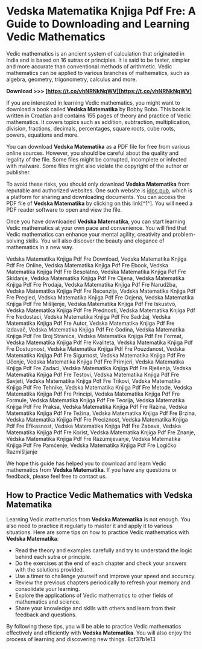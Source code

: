
 
# Vedska Matematika Knjiga Pdf Fre: A Guide to Downloading and Learning Vedic Mathematics
 
Vedic mathematics is an ancient system of calculation that originated in India and is based on 16 sutras or principles. It is said to be faster, simpler and more accurate than conventional methods of arithmetic. Vedic mathematics can be applied to various branches of mathematics, such as algebra, geometry, trigonometry, calculus and more.
 
**Download >>> [https://t.co/vhNRNkNqWV](https://t.co/vhNRNkNqWV)**


 
If you are interested in learning Vedic mathematics, you might want to download a book called **Vedska Matematika** by Bobby Bobo. This book is written in Croatian and contains 155 pages of theory and practice of Vedic mathematics. It covers topics such as addition, subtraction, multiplication, division, fractions, decimals, percentages, square roots, cube roots, powers, equations and more.
 
You can download **Vedska Matematika** as a PDF file for free from various online sources. However, you should be careful about the quality and legality of the file. Some files might be corrupted, incomplete or infected with malware. Some files might also violate the copyright of the author or publisher.
 
To avoid these risks, you should only download **Vedska Matematika** from reputable and authorized websites. One such website is [idoc.pub](https://idoc.pub/documents/vedska-matematikapdf-6ngekjm8d2lv), which is a platform for sharing and downloading documents. You can access the PDF file of **Vedska Matematika** by clicking on this link[^1^]. You will need a PDF reader software to open and view the file.
 
Once you have downloaded **Vedska Matematika**, you can start learning Vedic mathematics at your own pace and convenience. You will find that Vedic mathematics can enhance your mental agility, creativity and problem-solving skills. You will also discover the beauty and elegance of mathematics in a new way.
 
Vedska Matematika Knjiga Pdf Fre Download,  Vedska Matematika Knjiga Pdf Fre Online,  Vedska Matematika Knjiga Pdf Fre Ebook,  Vedska Matematika Knjiga Pdf Fre Besplatno,  Vedska Matematika Knjiga Pdf Fre Skidanje,  Vedska Matematika Knjiga Pdf Fre Cijena,  Vedska Matematika Knjiga Pdf Fre Prodaja,  Vedska Matematika Knjiga Pdf Fre Narudžba,  Vedska Matematika Knjiga Pdf Fre Recenzija,  Vedska Matematika Knjiga Pdf Fre Pregled,  Vedska Matematika Knjiga Pdf Fre Ocjena,  Vedska Matematika Knjiga Pdf Fre Mišljenje,  Vedska Matematika Knjiga Pdf Fre Iskustvo,  Vedska Matematika Knjiga Pdf Fre Prednosti,  Vedska Matematika Knjiga Pdf Fre Nedostaci,  Vedska Matematika Knjiga Pdf Fre Sadržaj,  Vedska Matematika Knjiga Pdf Fre Autor,  Vedska Matematika Knjiga Pdf Fre Izdavač,  Vedska Matematika Knjiga Pdf Fre Godina,  Vedska Matematika Knjiga Pdf Fre Broj Stranica,  Vedska Matematika Knjiga Pdf Fre Format,  Vedska Matematika Knjiga Pdf Fre Kvaliteta,  Vedska Matematika Knjiga Pdf Fre Dostupnost,  Vedska Matematika Knjiga Pdf Fre Pouzdanost,  Vedska Matematika Knjiga Pdf Fre Sigurnost,  Vedska Matematika Knjiga Pdf Fre Učenje,  Vedska Matematika Knjiga Pdf Fre Primjeri,  Vedska Matematika Knjiga Pdf Fre Zadaci,  Vedska Matematika Knjiga Pdf Fre Rješenja,  Vedska Matematika Knjiga Pdf Fre Testovi,  Vedska Matematika Knjiga Pdf Fre Savjeti,  Vedska Matematika Knjiga Pdf Fre Trikovi,  Vedska Matematika Knjiga Pdf Fre Tehnike,  Vedska Matematika Knjiga Pdf Fre Metode,  Vedska Matematika Knjiga Pdf Fre Principi,  Vedska Matematika Knjiga Pdf Fre Formule,  Vedska Matematika Knjiga Pdf Fre Teorija,  Vedska Matematika Knjiga Pdf Fre Praksa,  Vedska Matematika Knjiga Pdf Fre Razina,  Vedska Matematika Knjiga Pdf Fre Težina,  Vedska Matematika Knjiga Pdf Fre Brzina,  Vedska Matematika Knjiga Pdf Fre Preciznost,  Vedska Matematika Knjiga Pdf Fre Efikasnost,  Vedska Matematika Knjiga Pdf Fre Zabava,  Vedska Matematika Knjiga Pdf Fre Korist,  Vedska Matematika Knjiga Pdf Fre Znanje,  Vedska Matematika Knjiga Pdf Fre Razumijevanje,  Vedska Matematika Knjiga Pdf Fre Pamćenje,  Vedska Matematika Knjiga Pdf Fre Logičko Razmišljanje
 
We hope this guide has helped you to download and learn Vedic mathematics from **Vedska Matematika**. If you have any questions or feedback, please feel free to contact us.
  
## How to Practice Vedic Mathematics with Vedska Matematika
 
Learning Vedic mathematics from **Vedska Matematika** is not enough. You also need to practice it regularly to master it and apply it to various situations. Here are some tips on how to practice Vedic mathematics with **Vedska Matematika**:
 
- Read the theory and examples carefully and try to understand the logic behind each sutra or principle.
- Do the exercises at the end of each chapter and check your answers with the solutions provided.
- Use a timer to challenge yourself and improve your speed and accuracy.
- Review the previous chapters periodically to refresh your memory and consolidate your learning.
- Explore the applications of Vedic mathematics to other fields of mathematics and science.
- Share your knowledge and skills with others and learn from their feedback and questions.

By following these tips, you will be able to practice Vedic mathematics effectively and efficiently with **Vedska Matematika**. You will also enjoy the process of learning and discovering new things.
 8cf37b1e13
 
